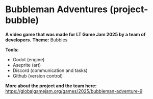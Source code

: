 # Bubbleman Adventures (project-bubble)

**A video game that was made for LT Game Jam 2025 by a team of developers.** 
**Theme:** Bubbles

**Tools:**
- Godot (engine)
- Aseprite (art)
- Discord (communication and tasks)
- Github (version control)

**More about the project and the team here:**
https://globalgamejam.org/games/2025/bubbleman-adventure-9
